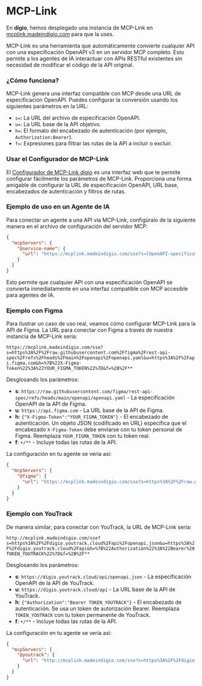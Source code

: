 # MCP-Link

En **digio**, hemos desplegado una instancia de MCP-Link en [mcplink.madeindigio.com](https://mcplink.madeindigio.com) para que la uses.

MCP-Link es una herramienta que automáticamente convierte cualquier API con una especificación OpenAPI v3 en un servidor MCP completo. Esto permite a los agentes de IA interactuar con APIs RESTful existentes sin necesidad de modificar el código de la API original.

### ¿Cómo funciona?

MCP-Link genera una interfaz compatible con MCP desde una URL de especificación OpenAPI. Puedes configurar la conversión usando los siguientes parámetros en la URL:

-   `s=`: La URL del archivo de especificación OpenAPI.
-   `u=`: La URL base de la API objetivo.
-   `h=`: El formato del encabezado de autenticación (por ejemplo, `Authorization:Bearer`).
-   `f=`: Expresiones para filtrar las rutas de la API a incluir o excluir.

### Usar el Configurador de MCP-Link

El [Configurador de MCP-Link digio](./mcplink-assistant/index.html) es una interfaz web que te permite configurar fácilmente los parámetros de MCP-Link. Proporciona una forma amigable de configurar la URL de especificación OpenAPI, URL base, encabezados de autenticación y filtros de rutas.

### Ejemplo de uso en un Agente de IA

Para conectar un agente a una API vía MCP-Link, configúralo de la siguiente manera en el archivo de configuración del servidor MCP:

```json
{
  "mcpServers": {
    "@service-name": {
      "url": "https://mcplink.madeindigio.com/sse?s=[OpenAPI-specification-URL]&u=[API-base-URL]"
    }
  }
}
```

Esto permite que cualquier API con una especificación OpenAPI se convierta inmediatamente en una interfaz compatible con MCP accesible para agentes de IA.

### Ejemplo con Figma

Para ilustrar un caso de uso real, veamos cómo configurar MCP-Link para la API de Figma. La URL para conectar con Figma a través de nuestra instancia de MCP-Link sería:

`https://mcplink.madeindigio.com/sse?s=https%3A%2F%2Fraw.githubusercontent.com%2Ffigma%2Frest-api-spec%2Frefs%2Fheads%2Fmain%2Fopenapi%2Fopenapi.yaml&u=https%3A%2F%2Fapi.figma.com&h=%7B%22X-Figma-Token%22%3A%22YOUR_FIGMA_TOKEN%22%7D&f=%2B%2F**`

Desglosando los parámetros:

-   **s**: `https://raw.githubusercontent.com/figma/rest-api-spec/refs/heads/main/openapi/openapi.yaml` - La especificación OpenAPI de la API de Figma.
-   **u**: `https://api.figma.com` - La URL base de la API de Figma.
-   **h**: `{"X-Figma-Token":"YOUR_FIGMA_TOKEN"}` - El encabezado de autenticación. Un objeto JSON (codificado en URL) especifica que el encabezado `X-Figma-Token` debe enviarse con tu token personal de Figma. Reemplaza `YOUR_FIGMA_TOKEN` con tu token real.
-   **f**: `+/**` - Incluye todas las rutas de la API.

La configuración en tu agente se vería así:

```json
{
  "mcpServers": {
    "@figma": {
      "url": "https://mcplink.madeindigio.com/sse?s=https%3A%2F%2Fraw.githubusercontent.com%2Ffigma%2Frest-api-spec%2Frefs%2Fheads%2Fmain%2Fopenapi%2Fopenapi.yaml&u=https%3A%2F%2Fapi.figma.com&h=%7B%22X-Figma-Token%22%3A%22YOUR_FIGMA_TOKEN%22%7D&f=%2B%2F**"
    }
  }
}
```

### Ejemplo con YouTrack

De manera similar, para conectar con YouTrack, la URL de MCP-Link sería:

`http://mcplink.madeindigio.com/sse?s=https%3A%2F%2Fdigio.youtrack.cloud%2Fapi%2Fopenapi.json&u=https%3A%2F%2Fdigio.youtrack.cloud%2Fapi&h=%7B%22Authorization%22%3A%22Bearer%20TOKEN_YOUTRACK%22%7D&f=%2B%2F**`

Desglosando los parámetros:

-   **s**: `https://digio.youtrack.cloud/api/openapi.json` - La especificación OpenAPI de la API de YouTrack.
-   **u**: `https://digio.youtrack.cloud/api` - La URL base de la API de YouTrack.
-   **h**: `{"Authorization":"Bearer TOKEN_YOUTRACK"}` - El encabezado de autenticación. Se usa un token de autorización Bearer. Reemplaza `TOKEN_YOUTRACK` con tu token permanente de YouTrack.
-   **f**: `+/**` - Incluye todas las rutas de la API.

La configuración en tu agente se vería así:

```json
{
  "mcpServers": {
    "@youtrack": {
      "url": "http://mcplink.madeindigio.com/sse?s=https%3A%2F%2Fdigio.youtrack.cloud%2Fapi%2Fopenapi.json&u=https%3A%2F%2Fdigio.youtrack.cloud%2Fapi&h=%7B%22Authorization%22%3A%22Bearer%20TOKEN_YOUTRACK%22%7D&f=%2B%2F**"
    }
  }
}
```